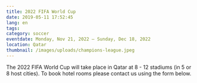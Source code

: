 ```yaml
---
title: 2022 FIFA World Cup 
date: 2019-05-11 17:52:45
lang: en
tags:
category: soccer
eventdate: Monday, Nov 21, 2022 – Sunday, Dec 18, 2022
location: Qatar
thumbnail: /images/uploads/champions-league.jpeg
---
```


The 2022 FIFA World Cup  will take place in Qatar at 8 - 12 stadiums (in 5 or 8 host cities). To book hotel rooms please contact us using the form below.